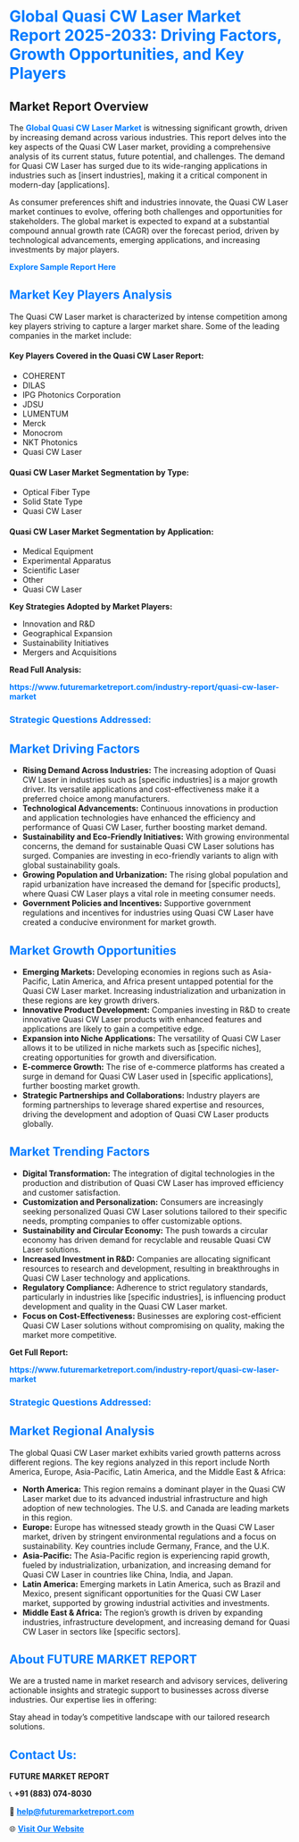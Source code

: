 <h1 style="color: #007BFF;">Global Quasi CW Laser Market Report 2025-2033: Driving Factors, Growth Opportunities, and Key Players</h1>

<section id="overview">
<h2>Market Report Overview</h2>
<p>The <a href="https://www.futuremarketreport.com/industry-report/quasi-cw-laser-market" style="color: #007BFF; text-decoration: none;"><strong>Global Quasi CW Laser Market</strong></a> is witnessing significant growth, driven by increasing demand across various industries. This report delves into the key aspects of the Quasi CW Laser market, providing a comprehensive analysis of its current status, future potential, and challenges. The demand for Quasi CW Laser has surged due to its wide-ranging applications in industries such as [insert industries], making it a critical component in modern-day [applications].</p>
<p>As consumer preferences shift and industries innovate, the Quasi CW Laser market continues to evolve, offering both challenges and opportunities for stakeholders. The global market is expected to expand at a substantial compound annual growth rate (CAGR) over the forecast period, driven by technological advancements, emerging applications, and increasing investments by major players.</p>
</section>

<section id="overview">
<p><a href="https://www.futuremarketreport.com/request-sample/reportId=100949" style="color: #007BFF; text-decoration: none;"><strong>Explore Sample Report Here</strong></a></p>
</section>

<section id="key-players">
<h2 style="color: #007BFF;">Market Key Players Analysis</h2>
<p>The Quasi CW Laser market is characterized by intense competition among key players striving to capture a larger market share. Some of the leading companies in the market include:</p>
<h4>Key Players Covered in the Quasi CW Laser Report:</h4>
<ul><li>COHERENT</li><li>DILAS</li><li>IPG Photonics Corporation</li><li>JDSU</li><li>LUMENTUM</li><li>Merck</li><li>Monocrom</li><li>NKT Photonics</li><li>Quasi CW Laser</li></ul>
<h4>Quasi CW Laser Market Segmentation by Type:</h4>
<ul><li>Optical Fiber Type</li><li>Solid State Type</li><li>Quasi CW Laser</li></ul>

<h4>Quasi CW Laser Market Segmentation by Application:</h4>
<ul><li>Medical Equipment</li><li>Experimental Apparatus</li><li>Scientific Laser</li><li>Other</li><li>Quasi CW Laser</li></ul>
<p><strong>Key Strategies Adopted by Market Players:</strong></p>
<ul>
<li>Innovation and R&D</li>
<li>Geographical Expansion</li>
<li>Sustainability Initiatives</li>
<li>Mergers and Acquisitions</li>
</ul>
</section>

<section>
<p><strong>Read Full Analysis: </strong></p><a href="https://www.futuremarketreport.com/industry-report/quasi-cw-laser-market" style="color: #007BFF; text-decoration: none;"><strong>https://www.futuremarketreport.com/industry-report/quasi-cw-laser-market</strong></a>
<h3 style="color: #007BFF;">Strategic Questions Addressed:</h3>
</section>

<section id="driving-factors">
<h2 style="color: #007BFF;">Market Driving Factors</h2>
<ul>
<li><strong>Rising Demand Across Industries:</strong> The increasing adoption of Quasi CW Laser in industries such as [specific industries] is a major growth driver. Its versatile applications and cost-effectiveness make it a preferred choice among manufacturers.</li>
<li><strong>Technological Advancements:</strong> Continuous innovations in production and application technologies have enhanced the efficiency and performance of Quasi CW Laser, further boosting market demand.</li>
<li><strong>Sustainability and Eco-Friendly Initiatives:</strong> With growing environmental concerns, the demand for sustainable Quasi CW Laser solutions has surged. Companies are investing in eco-friendly variants to align with global sustainability goals.</li>
<li><strong>Growing Population and Urbanization:</strong> The rising global population and rapid urbanization have increased the demand for [specific products], where Quasi CW Laser plays a vital role in meeting consumer needs.</li>
<li><strong>Government Policies and Incentives:</strong> Supportive government regulations and incentives for industries using Quasi CW Laser have created a conducive environment for market growth.</li>
</ul>
</section>

<section id="growth-opportunities">
<h2 style="color: #007BFF;">Market Growth Opportunities</h2>
<ul>
<li><strong>Emerging Markets:</strong> Developing economies in regions such as Asia-Pacific, Latin America, and Africa present untapped potential for the Quasi CW Laser market. Increasing industrialization and urbanization in these regions are key growth drivers.</li>
<li><strong>Innovative Product Development:</strong> Companies investing in R&D to create innovative Quasi CW Laser products with enhanced features and applications are likely to gain a competitive edge.</li>
<li><strong>Expansion into Niche Applications:</strong> The versatility of Quasi CW Laser allows it to be utilized in niche markets such as [specific niches], creating opportunities for growth and diversification.</li>
<li><strong>E-commerce Growth:</strong> The rise of e-commerce platforms has created a surge in demand for Quasi CW Laser used in [specific applications], further boosting market growth.</li>
<li><strong>Strategic Partnerships and Collaborations:</strong> Industry players are forming partnerships to leverage shared expertise and resources, driving the development and adoption of Quasi CW Laser products globally.</li>
</ul>
</section>

<section id="trending-factors">
<h2 style="color: #007BFF;">Market Trending Factors</h2>
<ul>
<li><strong>Digital Transformation:</strong> The integration of digital technologies in the production and distribution of Quasi CW Laser has improved efficiency and customer satisfaction.</li>
<li><strong>Customization and Personalization:</strong> Consumers are increasingly seeking personalized Quasi CW Laser solutions tailored to their specific needs, prompting companies to offer customizable options.</li>
<li><strong>Sustainability and Circular Economy:</strong> The push towards a circular economy has driven demand for recyclable and reusable Quasi CW Laser solutions.</li>
<li><strong>Increased Investment in R&D:</strong> Companies are allocating significant resources to research and development, resulting in breakthroughs in Quasi CW Laser technology and applications.</li>
<li><strong>Regulatory Compliance:</strong> Adherence to strict regulatory standards, particularly in industries like [specific industries], is influencing product development and quality in the Quasi CW Laser market.</li>
<li><strong>Focus on Cost-Effectiveness:</strong> Businesses are exploring cost-efficient Quasi CW Laser solutions without compromising on quality, making the market more competitive.</li>
</ul>
</section>

<section>
<p><strong>Get Full Report: </strong></p><a href="https://www.futuremarketreport.com/industry-report/quasi-cw-laser-market" style="color: #007BFF; text-decoration: none;"><strong>https://www.futuremarketreport.com/industry-report/quasi-cw-laser-market</strong></a>
<h3 style="color: #007BFF;">Strategic Questions Addressed:</h3>
</section>


<section id="regional-analysis">
<h2 style="color: #007BFF;">Market Regional Analysis</h2>
<p>The global Quasi CW Laser market exhibits varied growth patterns across different regions. The key regions analyzed in this report include North America, Europe, Asia-Pacific, Latin America, and the Middle East & Africa:</p>
<ul>
<li><strong>North America:</strong> This region remains a dominant player in the Quasi CW Laser market due to its advanced industrial infrastructure and high adoption of new technologies. The U.S. and Canada are leading markets in this region.</li>
<li><strong>Europe:</strong> Europe has witnessed steady growth in the Quasi CW Laser market, driven by stringent environmental regulations and a focus on sustainability. Key countries include Germany, France, and the U.K.</li>
<li><strong>Asia-Pacific:</strong> The Asia-Pacific region is experiencing rapid growth, fueled by industrialization, urbanization, and increasing demand for Quasi CW Laser in countries like China, India, and Japan.</li>
<li><strong>Latin America:</strong> Emerging markets in Latin America, such as Brazil and Mexico, present significant opportunities for the Quasi CW Laser market, supported by growing industrial activities and investments.</li>
<li><strong>Middle East & Africa:</strong> The region’s growth is driven by expanding industries, infrastructure development, and increasing demand for Quasi CW Laser in sectors like [specific sectors].</li>
</ul>
</section>

<footer>
<h2 style="color: #007BFF;">About FUTURE MARKET REPORT</h2>
<p>We are a trusted name in market research and advisory services, delivering actionable insights and strategic support to businesses across diverse industries. Our expertise lies in offering:</p>

<p>Stay ahead in today’s competitive landscape with our tailored research solutions.</p>

<h2 style="color: #007BFF;">Contact Us:</h2>
<p><strong>FUTURE MARKET REPORT</strong></p>
<p>📞 <strong>+91 (883) 074-8030</strong></p>
<p>📧 <strong><a href="mailto:help@futuremarketreport.com" style="color: #007BFF;">help@futuremarketreport.com</a></strong></p>
<p>🌐 <strong><a href="https://www.futuremarketreport.com/" style="color: #007BFF;">Visit Our Website</a></strong></p>
</footer>